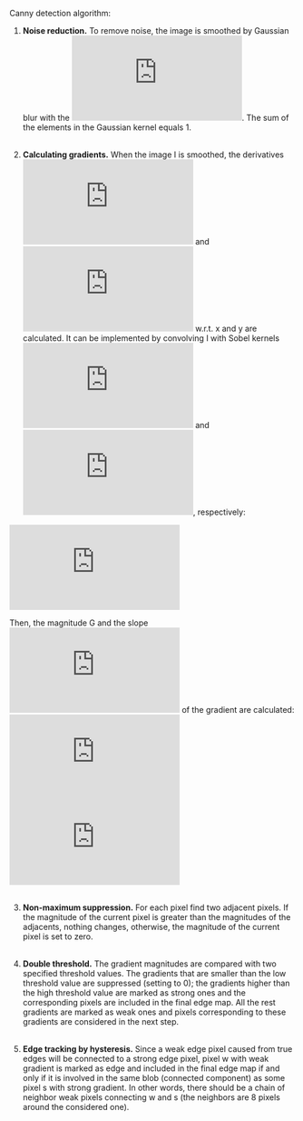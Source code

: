 Canny detection algorithm:
1. **Noise reduction.** To remove noise, the image is smoothed by Gaussian blur with the ![sigma](https://latex.codecogs.com/gif.latex?%5Csigma%20%3D%201.4). The sum of the elements in the Gaussian kernel equals 1. <br><br>

2. **Calculating gradients.** When the image I is smoothed, the derivatives ![g_x](https://latex.codecogs.com/gif.latex?G_x) and ![g_y](https://latex.codecogs.com/gif.latex?G_y) w.r.t. x and y are calculated. It can be implemented by convolving I with Sobel kernels ![K_x](https://latex.codecogs.com/gif.latex?K_x) and ![K_y](https://latex.codecogs.com/gif.latex?K_y), respectively: 

![sobel_filters](https://latex.codecogs.com/gif.latex?K_x%20%3D%20%5Cbegin%7Bpmatrix%7D%20-1%20%26%200%20%26%201%20%5C%5C%20-2%20%26%200%20%26%202%20%5C%5C%20-1%20%26%200%20%26%201%20%5Cend%7Bpmatrix%7D%2C%20K_y%20%3D%20%5Cbegin%7Bpmatrix%7D%201%20%26%202%20%26%201%20%5C%5C%200%20%26%200%20%26%200%20%5C%5C%20-1%20%26%20-2%20%26%20-1%20%5Cend%7Bpmatrix%7D.)

Then, the magnitude G and the slope ![theta](https://latex.codecogs.com/gif.latex?%5Ctheta) of the gradient are calculated:
![magnitude](https://latex.codecogs.com/gif.latex?%7CG%7C%20%3D%20%5Csqrt%7BI_x%5E2%20&plus;%20I_y%5E2%7D%2C)
![angle](https://latex.codecogs.com/gif.latex?%5Ctheta%28x%2Cy%29%20%3D%20arctan%5Cleft%28%5Cfrac%7BI_y%7D%7BI_x%7D%5Cright%29)
<br><br>

3. **Non-maximum suppression.** For each pixel find two adjacent pixels. If the magnitude of the current pixel is greater than the magnitudes of the adjacents, nothing changes, otherwise, the magnitude of the current pixel is set to zero.<br><br>

4. **Double threshold.** The gradient magnitudes are compared with two specified threshold values. The gradients that are smaller than the low threshold value are suppressed (setting to 0); the gradients higher than the high threshold value are marked as strong ones and the corresponding pixels are included in the final edge map. All the rest gradients are marked as weak ones and pixels corresponding to these gradients are considered in the next step.<br><br>

5. **Edge tracking by hysteresis.** Since a weak edge pixel caused from true edges will be connected to a strong edge pixel, pixel w with weak gradient is marked as edge and included in the final edge map if and only if it is involved in the same blob (connected component) as some pixel s with strong gradient. In other words, there should be a chain of neighbor weak pixels connecting w and s (the neighbors are 8 pixels around the considered one).
